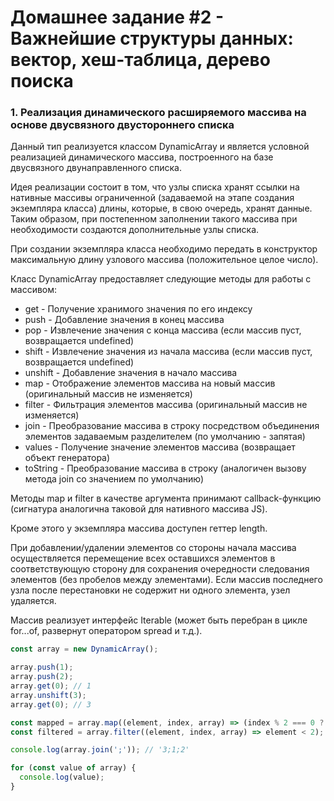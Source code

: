 # Домашнее задание #2 - Важнейшие структуры данных: вектор, хеш-таблица, дерево поиска

### 1. Реализация динамического расширяемого массива на основе двусвязного двустороннего списка

Данный тип реализуется классом DynamicArray и является условной реализацией динамического массива, построенного на базе двусвязного двунаправленного списка.

Идея реализации состоит в том, что узлы списка хранят ссылки на нативные массивы ограниченной (задаваемой на этапе создания экземпляра класса) длины, которые, в свою очередь, хранят данные. Таким образом, при постепенном заполнении такого массива при необходимости создаются дополнительные узлы списка.

При создании экземпляра класса необходимо передать в конструктор максимальную длину узлового массива (положительное целое число).

Класс DynamicArray предоставляет следующие методы для работы с массивом:

- get - Получение хранимого значения по его индексу
- push - Добавление значения в конец массива
- pop - Извлечение значения с конца массива (если массив пуст, возвращается undefined)
- shift - Извлечение значения из начала массива (если массив пуст, возвращается undefined)
- unshift - Добавление значения в начало массива
- map - Отображение элементов массива на новый массив (оригинальный массив не изменяется)
- filter - Фильтрация элементов массива (оригинальный массив не изменяется)
- join - Преобразование массива в строку посредством объединения элементов задаваемым разделителем (по умолчанию - запятая)
- values - Получение значение элементов массива (возвращает объект генератора)
- toString - Преобразование массива в строку (аналогичен вызову метода join со значением по умолчанию)

Методы map и filter в качестве аргумента принимают callback-функцию (сигнатура аналогична таковой для нативного массива JS).

Кроме этого у экземпляра массива доступен геттер length.

При добавлении/удалении элементов со стороны начала массива осуществляется перемещение всех оставшихся элементов в соответствующую сторону для сохранения очередности следования элементов (без пробелов между элементами). Если массив последнего узла после перестановки не содержит ни одного элемента, узел удаляется.

Массив реализует интерфейс Iterable (может быть перебран в цикле for...of, развернут оператором spread и т.д.).

```js
const array = new DynamicArray();

array.push(1);
array.push(2);
array.get(0); // 1
array.unshift(3);
array.get(0); // 3

const mapped = array.map((element, index, array) => (index % 2 === 0 ? element : element * 2)); // [6, 1, 4]
const filtered = array.filter((element, index, array) => element < 2); // [1]

console.log(array.join(';')); // '3;1;2'

for (const value of array) {
  console.log(value);
}
```
